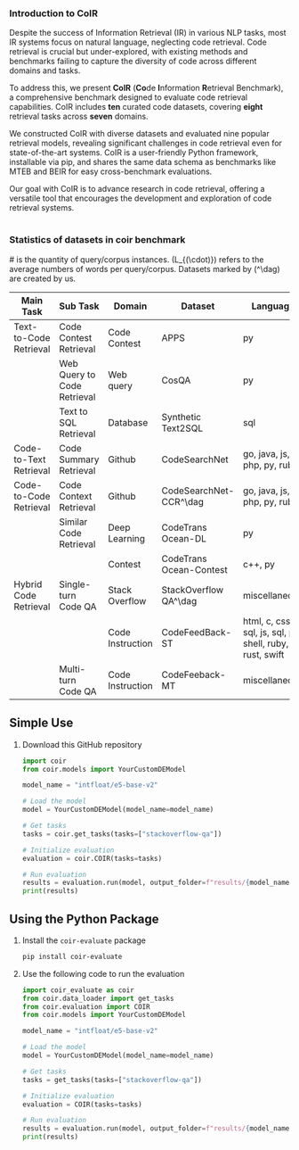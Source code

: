### Introduction to CoIR

Despite the success of Information Retrieval (IR) in various NLP tasks, most IR systems focus on natural language, neglecting code retrieval. Code retrieval is crucial but under-explored, with existing methods and benchmarks failing to capture the diversity of code across different domains and tasks.

To address this, we present **CoIR** (**Co**de **I**nformation **R**etrieval Benchmark), a comprehensive benchmark designed to evaluate code retrieval capabilities. CoIR includes **ten** curated code datasets, covering **eight** retrieval tasks across **seven** domains.

We constructed CoIR with diverse datasets and evaluated nine popular retrieval models, revealing significant challenges in code retrieval even for state-of-the-art systems. CoIR is a user-friendly Python framework, installable via pip, and shares the same data schema as benchmarks like MTEB and BEIR for easy cross-benchmark evaluations.

Our goal with CoIR is to advance research in code retrieval, offering a versatile tool that encourages the development and exploration of code retrieval systems.

# 


### Statistics of datasets in coir benchmark
\# is the quantity of query/corpus instances. \(L_{(\cdot)}\) refers to the average numbers of words per query/corpus. Datasets marked by \(^\dag\) are created by us.

| **Main Task**                | **Sub Task**                       | **Domain**     | **Dataset**                  | **Language**                                   | **#Query (train/dev/test)** | **#Corpus** | **\(L_{\text{Query}}\)** | **\(L_{\text{Corpus}}\)** |
|------------------------------|------------------------------------|----------------|------------------------------|------------------------------------------------|-----------------------------|-------------|-------------------------|---------------------------|
| Text-to-Code Retrieval       | Code Contest Retrieval             | Code Contest   | APPS                         | py                                             | 5k/-/3.8K                   | 9K          | 1.4K                    | 575                       |
|                              | Web Query to Code Retrieval        | Web query      | CosQA                        | py                                             | 19k/-/500                   | 21K         | 37                      | 276                       |
|                              | Text to SQL Retrieval              | Database       | Synthetic Text2SQL           | sql                                            | 100k/-/6K                   | 106K        | 83                      | 127                       |
| Code-to-Text Retrieval       | Code Summary Retrieval             | Github         | CodeSearchNet                | go, java, js, php, py, ruby                    | 905k/41k/53K                | 1M          | 594                     | 156                       |
| Code-to-Code Retrieval       | Code Context Retrieval             | Github         | CodeSearchNet-CCR^\dag       | go, java, js, php, py, ruby                    | 905k/41k/53K                | 1M          | 154                     | 113                       |
|                              | Similar Code Retrieval             | Deep Learning  | CodeTrans Ocean-DL           | py                                             | 564/72/180                  | 816         | 1.6K                    | 1.5K                      |
|                              |                                    | Contest        | CodeTrans Ocean-Contest      | c++, py                                        | 561/226/446                 | 1K          | 770                     | 1.5K                      |
| Hybrid Code Retrieval        | Single-turn Code QA                | Stack Overflow | StackOverflow QA^\dag        | miscellaneous                                  | 13k/3k/2K                   | 20K         | 1.4K                    | 1.2K                      |
|                              |                                    | Code Instruction | CodeFeedBack-ST              | html, c, css, sql, js, sql, py, shell, ruby, rust, swift | 125k/-/31K | 156K        | 722                     | 1.5K                      |
|                              | Multi-turn Code QA                 | Code Instruction | CodeFeeback-MT               | miscellaneous                                  | 53k/-/13K                   | 66K         | 4.4K                    | 1.5K                      |


## Simple Use

1. Download this GitHub repository

    ```python
    import coir
    from coir.models import YourCustomDEModel

    model_name = "intfloat/e5-base-v2"

    # Load the model
    model = YourCustomDEModel(model_name=model_name)

    # Get tasks
    tasks = coir.get_tasks(tasks=["stackoverflow-qa"])

    # Initialize evaluation
    evaluation = coir.COIR(tasks=tasks)

    # Run evaluation
    results = evaluation.run(model, output_folder=f"results/{model_name}")
    print(results)
    ```

## Using the Python Package

1. Install the `coir-evaluate` package

    ```bash
    pip install coir-evaluate
    ```

2. Use the following code to run the evaluation

    ```python
    import coir_evaluate as coir
    from coir.data_loader import get_tasks
    from coir.evaluation import COIR
    from coir.models import YourCustomDEModel

    model_name = "intfloat/e5-base-v2"

    # Load the model
    model = YourCustomDEModel(model_name=model_name)

    # Get tasks
    tasks = get_tasks(tasks=["stackoverflow-qa"])

    # Initialize evaluation
    evaluation = COIR(tasks=tasks)

    # Run evaluation
    results = evaluation.run(model, output_folder=f"results/{model_name}")
    print(results)
    ```




